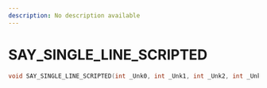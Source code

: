 ```yaml
---
description: No description available 
---
```


# SAY_SINGLE_LINE_SCRIPTED

```cpp
void SAY_SINGLE_LINE_SCRIPTED(int _Unk0, int _Unk1, int _Unk2, int _Unk3, int _Unk4, int _Unk5, int _Unk6, int _Unk7);
```